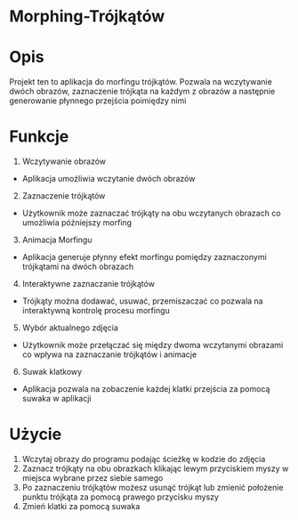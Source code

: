 # Morphing-Trójkątów

# Opis
Projekt ten to aplikacja do morfingu trójkątów. Pozwala na wczytywanie dwóch obrazów, zaznaczenie trójkąta na każdym z obrazów a następnie generowanie płynnego przejścia poimiędzy nimi

# Funkcje
1. Wczytywanie obrazów
  - Aplikacja umożliwia wczytanie dwóch obrazów
2. Zaznaczenie trójkątów
  - Użytkownik może zaznaczać trójkąty na obu wczytanych obrazach co umożliwia późniejszy morfing
3. Animacja Morfingu
  - Aplikacja generuje płynny efekt morfingu pomiędzy zaznaczonymi trójkątami na dwóch obrazach
4. Interaktywne zaznaczanie trójkątów
  - Trójkąty można dodawać, usuwać, przemiszaczać co pozwala na interaktywną kontrolę procesu morfingu
5. Wybór aktualnego zdjęcia
  - Użytkownik może przełączać się między dwoma wczytanymi obrazami co wpływa na zaznaczanie trójkątów i animacje
6. Suwak klatkowy
  - Aplikacja pozwala na zobaczenie każdej klatki przejścia za pomocą suwaka w aplikacji

# Użycie
1. Wczytaj obrazy do programu podając ścieżkę w kodzie do zdjęcia
2. Zaznacz trójkąty na obu obrazkach klikając lewym przyciskiem myszy w miejsca wybrane przez siebie samego
3. Po zaznaczeniu trójkątów możesz usunąć trójkąt lub zmienić położenie punktu trójkąta za pomocą prawego przycisku myszy
4. Zmień klatki za pomocą suwaka
